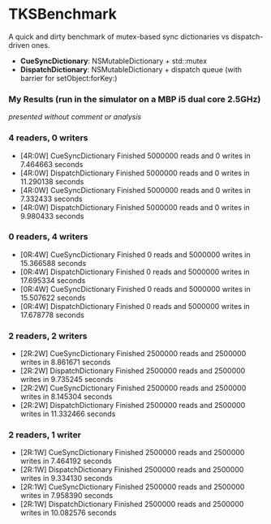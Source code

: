 TKSBenchmark
============

A quick and dirty benchmark of mutex-based sync dictionaries vs dispatch-driven ones.

* **CueSyncDictionary**: NSMutableDictionary + std::mutex
* **DispatchDictionary**: NSMutableDictionary + dispatch queue (with barrier for setObject:forKey:)

### My Results (run in the simulator on a MBP i5 dual core 2.5GHz)
_presented without comment or analysis_

### 4 readers, 0 writers
* [4R:0W] CueSyncDictionary Finished 5000000 reads and 0 writes in 7.464663 seconds
* [4R:0W] DispatchDictionary Finished 5000000 reads and 0 writes in 11.290138 seconds
* [4R:0W] CueSyncDictionary Finished 5000000 reads and 0 writes in 7.332433 seconds
* [4R:0W] DispatchDictionary Finished 5000000 reads and 0 writes in 9.980433 seconds

### 0 readers, 4 writers
* [0R:4W] CueSyncDictionary Finished 0 reads and 5000000 writes in 15.366588 seconds
* [0R:4W] DispatchDictionary Finished 0 reads and 5000000 writes in 17.695334 seconds
* [0R:4W] CueSyncDictionary Finished 0 reads and 5000000 writes in 15.507622 seconds
* [0R:4W] DispatchDictionary Finished 0 reads and 5000000 writes in 17.678778 seconds

### 2 readers, 2 writers
* [2R:2W] CueSyncDictionary Finished 2500000 reads and 2500000 writes in 8.861671 seconds
* [2R:2W] DispatchDictionary Finished 2500000 reads and 2500000 writes in 9.735245 seconds
* [2R:2W] CueSyncDictionary Finished 2500000 reads and 2500000 writes in 8.145304 seconds
* [2R:2W] DispatchDictionary Finished 2500000 reads and 2500000 writes in 11.332466 seconds

### 2 readers, 1 writer
* [2R:1W] CueSyncDictionary Finished 2500000 reads and 2500000 writes in 7.464192 seconds
* [2R:1W] DispatchDictionary Finished 2500000 reads and 2500000 writes in 9.334130 seconds
* [2R:1W] CueSyncDictionary Finished 2500000 reads and 2500000 writes in 7.958390 seconds
* [2R:1W] DispatchDictionary Finished 2500000 reads and 2500000 writes in 10.082576 seconds
